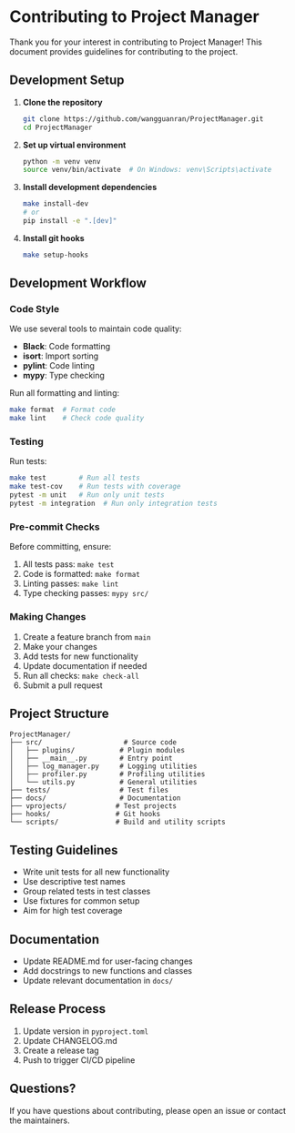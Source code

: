 # Contributing to Project Manager

Thank you for your interest in contributing to Project Manager! This document provides guidelines for contributing to the project.

## Development Setup

1. **Clone the repository**
   ```bash
   git clone https://github.com/wangguanran/ProjectManager.git
   cd ProjectManager
   ```

2. **Set up virtual environment**
   ```bash
   python -m venv venv
   source venv/bin/activate  # On Windows: venv\Scripts\activate
   ```

3. **Install development dependencies**
   ```bash
   make install-dev
   # or
   pip install -e ".[dev]"
   ```

4. **Install git hooks**
   ```bash
   make setup-hooks
   ```

## Development Workflow

### Code Style

We use several tools to maintain code quality:

- **Black**: Code formatting
- **isort**: Import sorting
- **pylint**: Code linting
- **mypy**: Type checking

Run all formatting and linting:
```bash
make format  # Format code
make lint    # Check code quality
```

### Testing

Run tests:
```bash
make test        # Run all tests
make test-cov    # Run tests with coverage
pytest -m unit   # Run only unit tests
pytest -m integration  # Run only integration tests
```

### Pre-commit Checks

Before committing, ensure:
1. All tests pass: `make test`
2. Code is formatted: `make format`
3. Linting passes: `make lint`
4. Type checking passes: `mypy src/`

### Making Changes

1. Create a feature branch from `main`
2. Make your changes
3. Add tests for new functionality
4. Update documentation if needed
5. Run all checks: `make check-all`
6. Submit a pull request

## Project Structure

```
ProjectManager/
├── src/                    # Source code
│   ├── plugins/           # Plugin modules
│   ├── __main__.py        # Entry point
│   ├── log_manager.py     # Logging utilities
│   ├── profiler.py        # Profiling utilities
│   └── utils.py           # General utilities
├── tests/                 # Test files
├── docs/                  # Documentation
├── vprojects/            # Test projects
├── hooks/                # Git hooks
└── scripts/              # Build and utility scripts
```

## Testing Guidelines

- Write unit tests for all new functionality
- Use descriptive test names
- Group related tests in test classes
- Use fixtures for common setup
- Aim for high test coverage

## Documentation

- Update README.md for user-facing changes
- Add docstrings to new functions and classes
- Update relevant documentation in `docs/`

## Release Process

1. Update version in `pyproject.toml`
2. Update CHANGELOG.md
3. Create a release tag
4. Push to trigger CI/CD pipeline

## Questions?

If you have questions about contributing, please open an issue or contact the maintainers. 